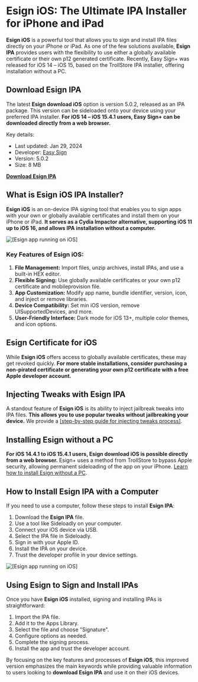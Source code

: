 # Esign iOS: The Ultimate IPA Installer for iPhone and iPad

**Esign iOS** is a powerful tool that allows you to sign and install IPA files directly on your iPhone or iPad. As one of the few solutions available, **Esign IPA** provides users with the flexibility to use either a globally available certificate or their own p12 generated certificate. Recently, Easy Sign+ was released for iOS 14 – iOS 15, based on the TrollStore IPA installer, offering installation without a PC.

## Download Esign IPA

The latest **Esign download iOS** option is version 5.0.2, released as an IPA package. This version can be sideloaded onto your device using your preferred IPA installer. **For iOS 14 – iOS 15.4.1 users, Easy Sign+ can be downloaded directly from a web browser.**

Key details:
- Last updated: Jan 29, 2024
- Developer: [Easy Sign](https://esign.yyyue.xyz)
- Version: 5.0.2
- Size: 8 MB

**[Download Esign IPA](https://onejailbreak.com/blog/esign-ipa-signing-app/download)**

## What is Esign iOS IPA Installer?

**Esign iOS** is an on-device IPA signing tool that enables you to sign apps with your own or globally available certificates and install them on your iPhone or iPad. **It serves as a Cydia Impactor alternative, supporting iOS 11 up to iOS 16, and allows IPA installation without a computer.**

![[Esign app running on iOS]](https://github.com/qbap/Esign-IPA-Installer/blob/main/Esign-iOS-app.jpg)

### Key Features of Esign iOS:

1. **File Management:** Import files, unzip archives, install IPAs, and use a built-in HEX editor.
2. **Flexible Signing:** Use globally available certificates or your own p12 certificate and mobileprovision file.
3. **App Customization:** Modify app name, bundle identifier, version, icon, and inject or remove libraries.
4. **Device Compatibility:** Set min iOS version, remove UISupportedDevices, and more.
5. **User-Friendly Interface:** Dark mode for iOS 13+, multiple color themes, and icon options.

## Esign Certificate for iOS

While **Esign iOS** offers access to globally available certificates, these may get revoked quickly. **For more stable installations, consider purchasing a non-pirated certificate or generating your own p12 certificate with a free Apple developer account.**

## Injecting Tweaks with Esign IPA

A standout feature of **Esign iOS** is its ability to inject jailbreak tweaks into IPA files. **This allows you to use popular tweaks without jailbreaking your device.** We provide a [[step-by-step guide for injecting tweaks process]](https://onejailbreak.com/blog/esign-ipa-signing-app/injecting-tweaks-into-app-ios-esign/).

## Installing Esign without a PC

**For iOS 14.4.1 to iOS 15.4.1 users, Esign download iOS is possible directly from a web browser.** Esign+ uses a method from TrollStore to bypass Apple security, allowing permanent sideloading of the app on your iPhone. [Learn how to install Esign without a PC](https://onejailbreak.com/blog/esign-ipa-signing-app/esign-direct-install/).

## How to Install Esign IPA with a Computer

If you need to use a computer, follow these steps to install **Esign IPA**:

1. Download the **Esign IPA** file.
2. Use a tool like Sideloadly on your computer.
3. Connect your iOS device via USB.
4. Select the IPA file in Sideloadly.
5. Sign in with your Apple ID.
6. Install the IPA on your device.
7. Trust the developer profile in your device settings.

![[Esign app running on iOS]](https://github.com/qbap/Esign-IPA-Installer/blob/main/Esign-iOS-Home-Screen.jpg)

## Using Esign to Sign and Install IPAs

Once you have **Esign iOS** installed, signing and installing IPAs is straightforward:

1. Import the IPA file.
2. Add it to the Apps Library.
3. Select the file and choose "Signature".
4. Configure options as needed.
5. Complete the signing process.
6. Install the app and trust the developer account.

By focusing on the key features and processes of **Esign iOS**, this improved version emphasizes the main keywords while providing valuable information to users looking to **download Esign IPA** and use it on their iOS devices.
